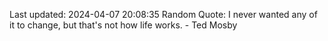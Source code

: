 Last updated: 2024-04-07 20:08:35
Random Quote: I never wanted any of it to change, but that's not how life works. - Ted Mosby